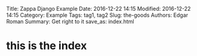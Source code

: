 Title: Zappa Django Example
Date: 2016-12-22 14:15
Modified: 2016-12-22 14:15
Category: Example
Tags: tag1, tag2
Slug: the-goods
Authors: Edgar Roman
Summary: Get right to it
save_as: index.html

# this is the index